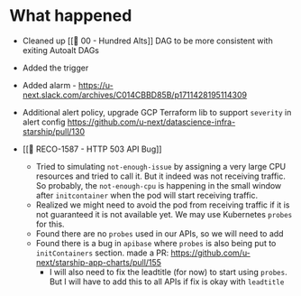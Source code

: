 # What happened
* Cleaned up [[🕎 00 - Hundred Alts]] DAG to be more consistent with exiting Autoalt DAGs
* Added the trigger
* Added alarm - https://u-next.slack.com/archives/C014CBBD85B/p1711428195114309
* Additional alert policy, upgrade GCP Terraform lib to support `severity` in alert config https://github.com/u-next/datascience-infra-starship/pull/130

* [[🎯 RECO-1587 - HTTP 503 API Bug]]
	* Tried to simulating `not-enough-issue` by assigning a very large CPU resources and tried to call it. But it indeed was not receiving traffic. So probably, the `not-enough-cpu` is happening in the small window after `initcontainer` when the pod will start receiving traffic.
	* Realized we might need to avoid the pod from receiving traffic if it is not guaranteed it is not available yet. We may use Kubernetes `probes` for this.
	* Found there are no `probes` used in our APIs, so we will need to add
	* Found there is a bug in `apibase` where `probes` is also being put to `initContainers` section. made a PR: https://github.com/u-next/starship-app-charts/pull/155
		* I will also need to fix the leadtitle (for now) to start using `probes`. But I will have to add this to all APIs if fix is okay with `leadtitle`